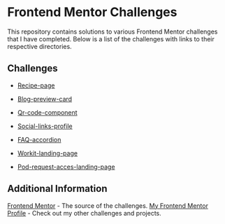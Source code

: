 # Frontend Mentor Challenges

This repository contains solutions to various Frontend Mentor challenges that I have completed. Below is a list of the challenges with links to their respective directories.

## Challenges

- [Recipe-page](./Recipe-page)  

- [Blog-preview-card](./Blog-preview-card)  

- [Qr-code-component](./Qr-code-component)

- [Social-links-profile](./Social-links-profile)

- [FAQ-accordion](./Faq-accordion)

- [Workit-landing-page](./workit-landing-page)

- [Pod-request-acces-landing-page](./pod-request-access-landing-page)

## Additional Information

[Frontend Mentor](https://www.frontendmentor.io) - The source of the challenges.
[My Frontend Mentor Profile](https://www.frontendmentor.io/profile/Limnosa) - Check out my other challenges and projects.
